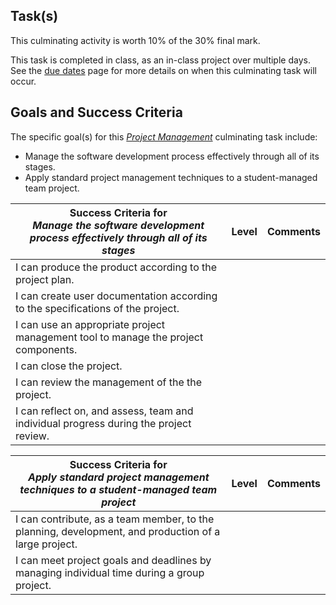 ## Task(s)

This culminating activity is worth 10% of the 30% final mark.

This task is completed in class, as an in-class project over multiple days.  See the [due dates](./Due-Dates-and-Submission-Details) page for more details on when this culminating task will occur.

## Goals and Success Criteria

The specific goal(s) for this [_Project Management_](./images/ICS4U.jpg) culminating task include:
  * Manage the software development process effectively through all of its stages.
  * Apply standard project management techniques to a student-managed team project.

| Success Criteria for <br/> _Manage the software development process effectively through all of its stages_  | Level | Comments |
| ----------- | --- | ------- |
| I can produce the product according to the project plan. | | |
| I can create user documentation according to the specifications of the project. | | |
| I can use an appropriate project management tool to manage the project components. | | |
| I can close the project. | | |
| I can review the management of the the project. | | |
| I can reflect on, and assess, team and individual progress during the project review. | | |

| Success Criteria for <br/> _Apply standard project management techniques to a student-managed team project_  | Level | Comments |
| ----------- | --- | ------- |
| I can contribute, as a team member, to the planning, development, and production of a large project. | | |
| I can meet project goals and deadlines by managing individual time during a group project. | | |